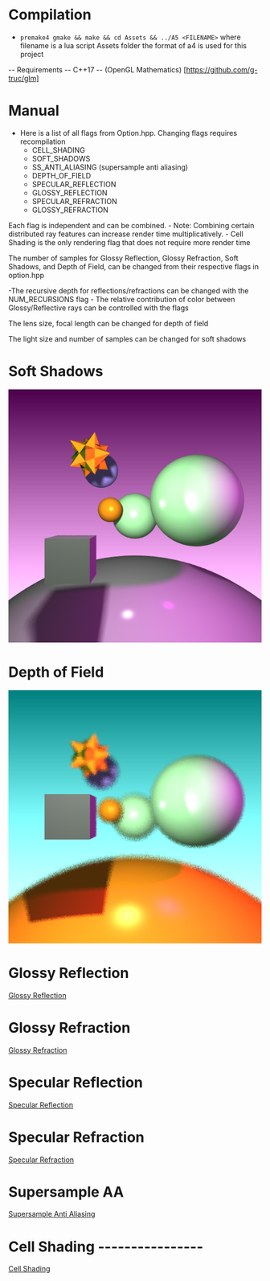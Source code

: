# Compilation
- `premake4 gmake && make && cd Assets && ../A5 <FILENAME>` where filename is a lua script Assets folder
the format of a4 is used for this project

-- Requirements
-- C++17
-- (OpenGL Mathematics) [https://github.com/g-truc/glm]
# Manual

- Here is a list of all flags from Option.hpp. Changing flags requires recompilation
    - CELL_SHADING
    - SOFT_SHADOWS 
    - SS_ANTI_ALIASING (supersample anti aliasing)
    - DEPTH_OF_FIELD
    - SPECULAR_REFLECTION
    - GLOSSY_REFLECTION
    - SPECULAR_REFRACTION
    - GLOSSY_REFRACTION

Each flag is independent and can be combined. 
    - Note: Combining certain distributed ray features can increase render time multiplicatively.
    - Cell Shading is the only rendering flag that does not require more render time

The number of samples for Glossy Reflection, Glossy Refraction, Soft Shadows, and Depth of Field, can be changed from their respective flags in option.hpp

-The recursive depth for reflections/refractions can be changed with the NUM_RECURSIONS flag
    - The relative contribution of color between Glossy/Reflective rays can be controlled with the flags

The lens size, focal length can be changed for depth of field

The light size and number of samples can be changed for soft shadows




# Soft Shadows

![Soft Shadows](./examples/softShadows.png)  
# Depth of Field 

![Depth of Field](./examples/DOF.png)  
# Glossy Reflection
 [Glossy Reflection](./examples/glossyReflection.png)  
# Glossy Refraction
 [Glossy Refraction](./examples/glossyRefraction.png)  
# Specular Reflection
[Specular Reflection](./examples/specularRefraction.png)
# Specular Refraction
 [Specular Refraction](./examples/specularReflection.png)  
# Supersample AA
 [Supersample Anti Aliasing](./examples/AA.png)  
# Cell Shading ----------------
[Cell Shading](./examples/cellShaded.png)  

